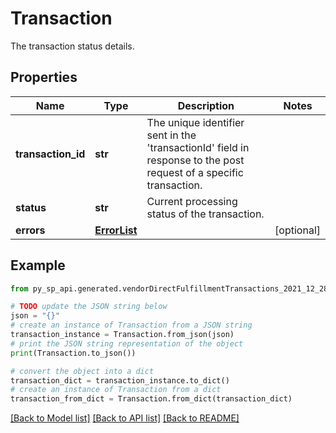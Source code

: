 # Transaction

The transaction status details.

## Properties

Name | Type | Description | Notes
------------ | ------------- | ------------- | -------------
**transaction_id** | **str** | The unique identifier sent in the &#39;transactionId&#39; field in response to the post request of a specific transaction. | 
**status** | **str** | Current processing status of the transaction. | 
**errors** | [**ErrorList**](ErrorList.md) |  | [optional] 

## Example

```python
from py_sp_api.generated.vendorDirectFulfillmentTransactions_2021_12_28.models.transaction import Transaction

# TODO update the JSON string below
json = "{}"
# create an instance of Transaction from a JSON string
transaction_instance = Transaction.from_json(json)
# print the JSON string representation of the object
print(Transaction.to_json())

# convert the object into a dict
transaction_dict = transaction_instance.to_dict()
# create an instance of Transaction from a dict
transaction_from_dict = Transaction.from_dict(transaction_dict)
```
[[Back to Model list]](../README.md#documentation-for-models) [[Back to API list]](../README.md#documentation-for-api-endpoints) [[Back to README]](../README.md)


